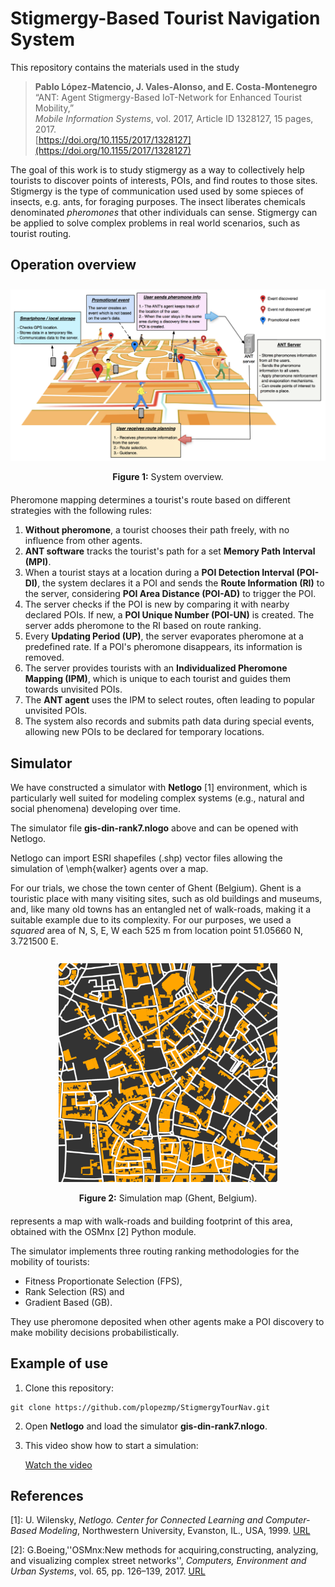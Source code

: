# Stigmergy-Based Tourist Navigation System
This repository contains the materials used in the study 

<!--
Pablo López-Matencio, Javier Vales-Alonso, and Enrique Costa-Montenegro, “ANT: Agent Stigmergy-Based IoT-Network for Enhanced Tourist Mobility,” *Mobile Information Systems*, vol. 2017, Article ID 1328127, 15 pages, 2017. https://doi.org/10.1155/2017/1328127
-->

> **Pablo López-Matencio, J. Vales-Alonso, and E. Costa-Montenegro**  
> “ANT: Agent Stigmergy-Based IoT-Network for Enhanced Tourist Mobility,”  
> *Mobile Information Systems*, vol. 2017, Article ID 1328127, 15 pages, 2017.  
> [https://doi.org/10.1155/2017/1328127](https://doi.org/10.1155/2017/1328127)


The goal of this work is to study stigmergy as a way to collectively help tourists to discover points of interests, POIs, and find routes to those sites.
Stigmergy is the type of communication used used by some spieces of insects, e.g. ants, for foraging purposes. The insect liberates chemicals denominated *pheromones* that other individuals can sense. Stigmergy can be applied  to solve complex problems in real world scenarios, such as tourist routing.


## Operation overview

<!-- <br><br> -->
<div align="center" style="margin-top: 0.7cm; margin-bottom: 20px;">
  <img src="figs/PLMado.png" width="750">
  <p><b>Figure 1:</b> System overview.</p>
</div>
<!-- <br><br> -->

Pheromone mapping determines a tourist's route based on different strategies with the following rules:

1. **Without pheromone**, a tourist chooses their path freely, with no influence from other agents.
2. **ANT software** tracks the tourist's path for a set **Memory Path Interval (MPI)**.
3. When a tourist stays at a location during a **POI Detection Interval (POI-DI)**, the system declares it a POI and sends the **Route Information (RI)** to the server, considering **POI Area Distance (POI-AD)** to trigger the POI.
4. The server checks if the POI is new by comparing it with nearby declared POIs. If new, a **POI Unique Number (POI-UN)** is created. The server adds pheromone to the RI based on route ranking.
5. Every **Updating Period (UP)**, the server evaporates pheromone at a predefined rate. If a POI's pheromone disappears, its information is removed.
6. The server provides tourists with an **Individualized Pheromone Mapping (IPM)**, which is unique to each tourist and guides them towards unvisited POIs.
7. The **ANT agent** uses the IPM to select routes, often leading to popular unvisited POIs.
8. The system also records and submits path data during special events, allowing new POIs to be declared for temporary locations.

## Simulator
We have constructed a simulator with **Netlogo** [1] environment, which is particularly well suited for modeling complex systems (e.g., natural and social phenomena) developing over time. 

The simulator file **gis-din-rank7.nlogo** above and can be opened with Netlogo. 

Netlogo can import ESRI shapefiles (.shp) vector files allowing the simulation of \emph{walker} agents over a map.

For our trials, we chose the town center of Ghent (Belgium).
Ghent is a touristic place with many visiting sites, such as old buildings and museums, and, like many old towns has an entangled net of walk-roads, making it a suitable example due to its complexity.
For our purposes, we used a *squared* area 
of N, S, E, W each $525$ m from location point $51.05660$ N, $3.721500$ E. 

<div align="center" style="margin-top: 0.7cm; margin-bottom: 20px;">
  <img src="figs/gante.png" width="350">
  <p><b>Figure 2:</b> Simulation map (Ghent, Belgium).</p>
</div>

represents a map with walk-roads and building footprint of this area, obtained with the OSMnx [2] Python module.

The simulator implements three routing ranking methodologies for the mobility of tourists: 
- Fitness Proportionate Selection (FPS),
- Rank Selection (RS) and
- Gradient Based (GB).
  
They use pheromone deposited when other agents make a POI discovery to make mobility decisions probabilistically.

## Example of use

1. Clone this repository: 
```
git clone https://github.com/plopezmp/StigmergyTourNav.git
```
2. Open **Netlogo** and load the simulator **gis-din-rank7.nlogo**.
3. This video show how to start a simulation:

   [Watch the video](video/demo.mov)


## References
[1]: U. Wilensky, *Netlogo. Center for Connected Learning and Computer-Based Modeling*, Northwestern University, Evanston, IL., USA, 1999. [URL](https://ccl.northwestern.edu/netlogo/)

[2]: G.Boeing,''OSMnx:New methods for acquiring,constructing, analyzing, and visualizing complex street networks'', *Computers, Environment and Urban Systems*, vol. 65, pp. 126–139, 2017. [URL](https://osmnx.readthedocs.io/en/stable/)
